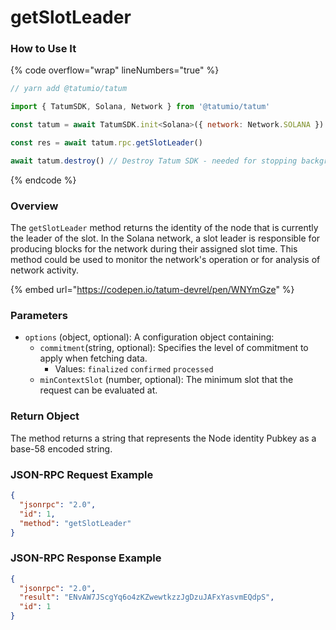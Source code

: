 # getSlotLeader

### How to Use It

{% code overflow="wrap" lineNumbers="true" %}
```javascript
// yarn add @tatumio/tatum

import { TatumSDK, Solana, Network } from '@tatumio/tatum'

const tatum = await TatumSDK.init<Solana>({ network: Network.SOLANA })

const res = await tatum.rpc.getSlotLeader()

await tatum.destroy() // Destroy Tatum SDK - needed for stopping background jobs
```
{% endcode %}

### Overview

The `getSlotLeader` method returns the identity of the node that is currently the leader of the slot. In the Solana network, a slot leader is responsible for producing blocks for the network during their assigned slot time. This method could be used to monitor the network's operation or for analysis of network activity.

{% embed url="https://codepen.io/tatum-devrel/pen/WNYmGze" %}

### Parameters

* `options` (object, optional): A configuration object containing:
  * `commitment`(string, optional): Specifies the level of commitment to apply when fetching data.
    * Values: `finalized` `confirmed` `processed`
  * `minContextSlot` (number, optional): The minimum slot that the request can be evaluated at.

### Return Object

The method returns a string that represents the Node identity Pubkey as a base-58 encoded string.

### JSON-RPC Request Example

```json
{
  "jsonrpc": "2.0",
  "id": 1,
  "method": "getSlotLeader"
}
```

### JSON-RPC Response Example

```json
{
  "jsonrpc": "2.0",
  "result": "ENvAW7JScgYq6o4zKZwewtkzzJgDzuJAFxYasvmEQdpS",
  "id": 1
}
```

